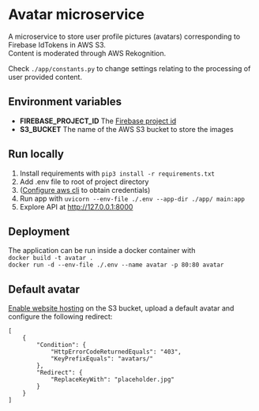 # Avatar microservice
A microservice to store user profile pictures (avatars) corresponding to Firebase IdTokens in AWS S3.  
Content is moderated through AWS Rekognition.

Check `./app/constants.py` to change settings relating to the processing of user provided content.

## Environment variables
* **FIREBASE_PROJECT_ID** The [Firebase project id](https://firebase.google.com/docs/projects/learn-more#project-id)
* **S3_BUCKET** The name of the AWS S3 bucket to store the images

## Run locally
1. Install requirements with `pip3 install -r requirements.txt`
2. Add .env file to root of project directory
3. ([Configure aws cli](https://docs.aws.amazon.com/cli/latest/reference/configure/) to obtain credentials)
4. Run app with `uvicorn --env-file ./.env --app-dir ./app/ main:app`
5. Explore API at http://127.0.0.1:8000

## Deployment
The application can be run inside a docker container with  
`docker build -t avatar .`  
`docker run -d --env-file ./.env --name avatar -p 80:80 avatar`

## Default avatar
[Enable website hosting](https://docs.aws.amazon.com/AmazonS3/latest/userguide/EnableWebsiteHosting.html) on the S3 bucket, upload a default avatar and configure the following redirect:
```
[
    {
        "Condition": {
            "HttpErrorCodeReturnedEquals": "403",
            "KeyPrefixEquals": "avatars/"
        },
        "Redirect": {
            "ReplaceKeyWith": "placeholder.jpg"
        }
    }
]
```